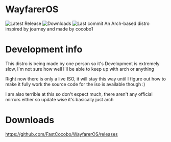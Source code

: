 # WayfarerOS
![Latest Release](https://badgen.net/github/release/FastCocobo/WayfarerOS) ![Downloads](https://img.shields.io/github/downloads/FastCocobo/WayfarerOS/total) ![Last commit](https://badgen.net/github/last-commit/FastCocobo/WayfarerOS)
An Arch-based distro inspired by journey and made by cocobo1

# Development info 
This distro is being made by one person so it's Development is extremely slow, I'm not sure how well I'll be able to keep up with arch or anything

Right now there is only a live ISO, it will stay this way until I figure out how to make it fully work
the source code for the iso is available though :)

I am also terrible at this so don't expect much, there aren't any official mirrors either so update wise it's basically just arch

# Downloads
https://github.com/FastCocobo/WayfarerOS/releases
